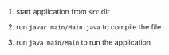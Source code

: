 1. start application from `src` dir

2. run `javac main/Main.java` to compile the file

3. run `java main/Main` to run the application